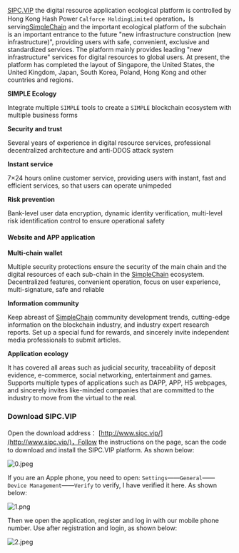 [SIPC.VIP](http://www.sipc.vip/) the digital resource application ecological platform is controlled by Hong Kong Hash Power `Calforce HoldingLimited` operation，Is serving[SimpleChain](https://www.simplechain.com/) and the important ecological platform of the subchain is an important entrance to the future "new infrastructure construction (new infrastructure)", providing users with safe, convenient, exclusive and standardized services. The platform mainly provides leading "new infrastructure" services for digital resources to global users. At present, the platform has completed the layout of Singapore, the United States, the United Kingdom, Japan, South Korea, Poland, Hong Kong and other countries and regions.

**SIMPLE Ecology**

Integrate multiple `SIMPLE` tools to create a `SIMPLE` blockchain ecosystem with multiple business forms

**Security and trust**

Several years of experience in digital resource services, professional decentralized architecture and anti-DDOS attack system

**Instant service**

7×24 hours online customer service, providing users with instant, fast and efficient services, so that users can operate unimpeded

**Risk prevention**

Bank-level user data encryption, dynamic identity verification, multi-level risk identification control to ensure operational safety

#### Website and APP application

**Multi-chain wallet**

Multiple security protections ensure the security of the main chain and the digital resources of each sub-chain in the [SimpleChain](https://www.simplechain.com/) ecosystem. Decentralized features, convenient operation, focus on user experience, multi-signature, safe and reliable

**Information community**

Keep abreast of [SimpleChain](https://www.simplechain.com/) community development trends, cutting-edge information on the blockchain industry, and industry expert research reports. Set up a special fund for rewards, and sincerely invite independent media professionals to submit articles.

**Application ecology**

It has covered all areas such as judicial security, traceability of deposit evidence, e-commerce, social networking, entertainment and games. Supports multiple types of applications such as DAPP, APP, H5 webpages, and sincerely invites like-minded companies that are committed to the industry to move from the virtual to the real.

### Download SIPC.VIP


Open the download address： [http://www.sipc.vip/](http://www.sipc.vip/)，Follow the instructions on the page, scan the code to download and install the SIPC.VIP platform. As shown below:

![0.jpeg](https://i.loli.net/2020/08/04/b84R2NyYvhL9GHJ.jpg)

If you are an Apple phone, you need to open: `Settings`——`General`—— `Device Management`——`Verify` to verify, I have verified it here. As shown below:

![1.png](https://i.loli.net/2020/08/04/g36a2xOswqCGfXQ.png)

Then we open the application, register and log in with our mobile phone number. Use after registration and login, as shown below:

![2.jpeg](https://i.loli.net/2020/08/04/HetkLZE4fRK6qTs.jpg)


